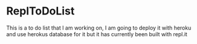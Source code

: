 # ReplToDoList
This is a to do list that I am working on, I am going to deploy it with heroku and use herokus database for it but it has currently been built with repl.it
